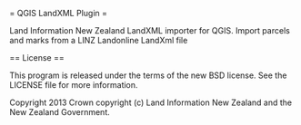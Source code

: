 = QGIS LandXML Plugin =

Land Information New Zealand LandXML importer for QGIS. Import parcels and marks from a LINZ Landonline LandXml file

== License ==

This program is released under the terms of the new BSD license. See the 
LICENSE file for more information.

Copyright 2013 Crown copyright (c) Land Information New Zealand and the New
Zealand Government.




